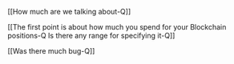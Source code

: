[[How much are we talking about-Q]]

[[The first point is about how much you spend for your Blockchain positions-Q Is there any range for specifying it-Q]]

[[Was there much bug-Q]]